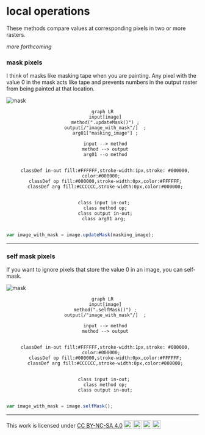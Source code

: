 # __local operations__  

These methods compare values at corresponding pixels in two or more rasters. 

_more forthcoming_  

### __mask pixels__  

I think of masks like masking tape when you are painting. Any pixel with the value 0 in the mask acts like tape and prevents numbers in the output raster from being painted at that location.  

![mask](https://geography.middlebury.edu/howarth/ee_edu/eePatterns/localOperations/mask.png)

<center>

``` mermaid
graph LR
  input[image]
  method(".updateMask()") ;
  output[/"image_with_mask"/]  ;
  arg01["masking_image"] ;

  input --> method
  method --> output
  arg01 --o method


  classDef in-out fill:#FFFFFF,stroke-width:1px,stroke: #000000, color:#000000; 
  classDef op fill:#000000,stroke-width:0px,color:#FFFFFF;
  classDef arg fill:#CCCCCC,stroke-width:0px,color:#000000;
  

  class input in-out; 
  class method op;
  class output in-out;
  class arg01 arg; 
```

</center>


```js

var image_with_mask = image.updateMask(masking_image);

```

---  

### __self mask pixels__  

If you want to ignore pixels that store the value 0 in an image, you can self-mask.  

![mask](https://geography.middlebury.edu/howarth/ee_edu/eePatterns/localOperations/self-mask.png)

<center>

``` mermaid
graph LR
  input[image]
  method(".selfMask()") ;
  output[/"image_with_mask"/]  ;

  input --> method
  method --> output


  classDef in-out fill:#FFFFFF,stroke-width:1px,stroke: #000000, color:#000000; 
  classDef op fill:#000000,stroke-width:0px,color:#FFFFFF;
  classDef arg fill:#CCCCCC,stroke-width:0px,color:#000000;
  

  class input in-out; 
  class method op;
  class output in-out;
```

</center>


```js

var image_with_mask = image.selfMask();

```

---

<p xmlns:cc="http://creativecommons.org/ns#" >This work is licensed under <a href="https://creativecommons.org/licenses/by-nc-sa/4.0/?ref=chooser-v1" target="_blank" rel="license noopener noreferrer" style="display:inline-block;">CC BY-NC-SA 4.0<img style="height:22px!important;margin-left:3px;vertical-align:text-bottom;" src="https://mirrors.creativecommons.org/presskit/icons/cc.svg?ref=chooser-v1" alt=""><img style="height:22px!important;margin-left:3px;vertical-align:text-bottom;" src="https://mirrors.creativecommons.org/presskit/icons/by.svg?ref=chooser-v1" alt=""><img style="height:22px!important;margin-left:3px;vertical-align:text-bottom;" src="https://mirrors.creativecommons.org/presskit/icons/nc.svg?ref=chooser-v1" alt=""><img style="height:22px!important;margin-left:3px;vertical-align:text-bottom;" src="https://mirrors.creativecommons.org/presskit/icons/sa.svg?ref=chooser-v1" alt=""></a></p>